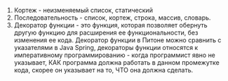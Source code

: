 1. Кортеж - неизменяемый список, статический
2. Последовательность - список, кортеж, строка, массив, словарь. 
3. Декоратор функции - это функция, которая позволяет обернуть другую функцию для расширения ее функциональности, без изменения ее кода.
Декоратор функции в Питоне можно сравнить с указателями в Java Spring, декораторы функции относятся к императивному программированию - когда
программист явно не указывает, КАК программа должна работать в данном промежутке кода, скорее он указывает на то, ЧТО она должна сделать.